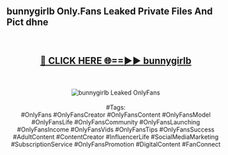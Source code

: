 <h2>bunnygirlb Only.Fans Leaked Private Files And Pict dhne</h2>
<br>
<div align="center">
<h2><a href="https://mediafiles.top/bunnygirlb" rel="nofollow">🔴 CLICK HERE 🌐==►► bunnygirlb</a></h2>
<br>
<br>
<a href="https://mediafiles.top/bunnygirlb" rel="nofollow" data-target="animated-image.originalLink"><img src="https://i.ibb.co.com/WyWwxjT/player-gif2.gif" alt="bunnygirlb Leaked OnlyFans" style="max-width: 100%; display: inline-block;" data-target="animated-image.originalImage"></a>
<br><br>
#Tags:
<br>
#OnlyFans #OnlyFansCreator #OnlyFansContent #OnlyFansModel #OnlyFansLife #OnlyFansCommunity #OnlyFansLaunching #OnlyFansIncome #OnlyFansVids #OnlyFansTips #OnlyFansSuccess #AdultContent #ContentCreator #InfluencerLife #SocialMediaMarketing #SubscriptionService #OnlyFansPromotion #DigitalContent #FanConnect
</div>
<br>